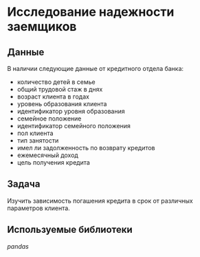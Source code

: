 # Исследование надежности заемщиков


## Данные

В наличии следующие данные от кредитного отдела банка:
- количество детей в семье
- общий трудовой стаж в днях
- возраст клиента в годах
- уровень образования клиента
- идентификатор уровня образования
- семейное положение
- идентификатор семейного положения
- пол клиента
- тип занятости
- имел ли задолженность по возврату кредитов
- ежемесячный доход
- цель получения кредита

## Задача

Изучить зависимость погашения кредита в срок от различных параметров клиента.

## Используемые библиотеки
*pandas*
